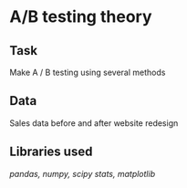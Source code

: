 # A/B testing theory

## Task

Make A / B testing using several methods

## Data

Sales data before and after website redesign

## Libraries used
*pandas, numpy, scipy stats, matplotlib*
